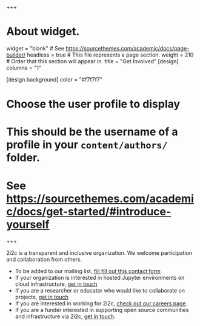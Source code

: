 +++
# About widget.
widget = "blank"  # See https://sourcethemes.com/academic/docs/page-builder/
headless = true  # This file represents a page section.
weight = 210  # Order that this section will appear in.
title = "Get Involved"
[design]
  columns = "1"

  [design.background]
    color = "#f7f7f7"

# Choose the user profile to display
# This should be the username of a profile in your `content/authors/` folder.
# See https://sourcethemes.com/academic/docs/get-started/#introduce-yourself
+++

2i2c is a transparent and inclusive organization. We welcome participation and collaboration from others.

- To be added to our mailing list, [fill fill out this contact form](/#contact)
- If your organization is interested in hosted Jupyter environments on
  cloud infrastructure, [get in touch](mailto:hello@2i2c.org?subject=Inquiry%20about%20hosted%20jupyter)
- If you are a researcher or educator who would like to collaborate on projects, [get in touch](mailto:hello@2i2c.org?subject=Inquiry%20about%20collaboration)
- If you are interested in working for 2i2c, [check out our careers page](/careers).
- If you are a funder interested in supporting open source communities and infrastructure via 2i2c, [get in touch](mailto:hello@2i2c.org?subject=Inquiry%20from%20funder).
